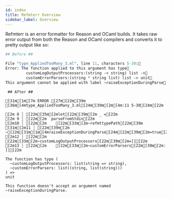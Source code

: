 ```yaml
---
id: index
title: Refmterr Overview
sidebar_label: Overview
---
```


Refmterr is an error formatter for Reason and OCaml builds. It takes raw error output from both the Reason and OCaml compilers and converts it to pretty output like so:

```perl
## Before ##

File "type_AppliedTooMany_3.ml", line 11, characters 5-30:
Error: The function applied to this argument has type
         customLogOutputProcessors:(string -> string) list ->
         customErrorParsers:(string * string list) list -> unit
This argument cannot be applied with label ~raiseExceptionDuringParse
```
```sh-stacked
 ## After ##

[31m[1m[7m ERROR [27m[22m[39m [36m[4mtype_AppliedTooMany_3.ml[24m[39m[2m[4m:11 5-30[24m[22m

[2m 8 ┆ [22m[35m[2mlet[22m[39m[2m _ =[22m
[2m 9 ┆ [22m[2m  parseFromStdin[22m
[2m10 ┆ [22m[2m    [22m[33m[2m~refmttypePath[22m[39m
[31m[2m11 ┆ [22m[39m[2m    ~[22m[31m[1m[4mraiseExceptionDuringParse[24m[22m[39m[2m=true[22m
[2m12 ┆ [22m[2m    [22m[33m[2m~customLogOutputProcessors[22m[39m[2m=[][22m
[2m13 ┆ [22m[2m    [22m[33m[2m~customErrorParsers[22m[39m[2m:[][22m

The function has type (
  ~customLogOutputProcessors: list(string => string),
  ~customErrorParsers: list((string, list(string)))
) =>
unit

This function doesn't accept an argument named ~raiseExceptionDuringParse.
```
